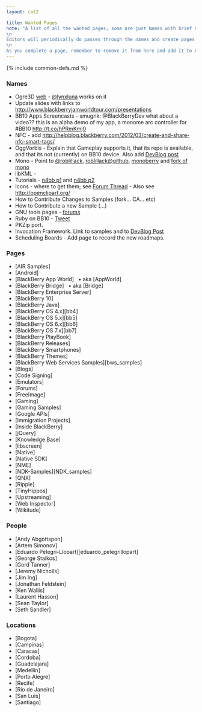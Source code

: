```yaml
---
layout: col2

title: Wanted Pages
note: "A list of all the wanted pages; some are just Names with brief notes; some are pages under construction.\
\n
Editors will periodically do passes through the names and create pages that can be edited easily\
\n
As you complete a page, remember to remove it from here and add it to All Pages, Recent Pages and the common-defs map"
---
```

{% include common-defs.md %}

### Names
* Ogre3D [web](http://www.ogre3d.org/) - [@lynxluna](https://twitter.com/lynxluna) works on it
* Update slides with links to http://www.blackberryjamworldtour.com/presentations
* BB10 Apps Screencasts - smugrik: @BlackBerryDev what about a video?? this is an alpha demo of my app, a monome arc controller for #BB10 http://t.co/hPRmKmj0
* NFC - add http://helpblog.blackberry.com/2012/03/create-and-share-nfc-smart-tags/
* OggVorbis - Explain that Gameplay supports it, that its repo is available, and that
its not (currently) on BB10 device.  Also add [DevBlog post](http://devblog.blackberry.com/2012/08/hello-oggvorbis/)
* Mono - Point to [@roblillack](http://twitter.com/roblillack), [roblillack@github](https://github.com/roblillack), [monoberry](https://github.com/roblillack/monoberry) and [fork of mono](https://github.com/roblillack/mono)
* libKML -
* Tutorials - [n4bb p1](http://n4bb.com/absolute-beginners-guide-to-developing-a-blackberry-10-app-part-1/) and
[n4bb p2](http://n4bb.com/absolute-beginners-guide-to-developing-a-blackberry-10-app-part-2/)
* Icons - where to get them; see [Forum Thread](http://supportforums.blackberry.com/t5/General-Open-Source-Topics/Open-Source-Icon-Sets-for-BB10-Development/m-p/1838159)
        - Also see http://openclipart.org/
* How to Contribute Changes to Samples (fork... CA... etc)
* How to Contribute a new Sample (...)
* GNU tools pages - [forums](http://supportforums.blackberry.com/t5/Native-Development/Where-is-the-source-for-the-GPL-d-NDK-tools/m-p/1845039)
* Ruby on BB10 - [Tweet](http://twitter.com/Jlbenc/status/231741925529624576)
* PKZip port.
* Invocation Framework.  Link to samples and to [DevBlog Post](http://devblog.blackberry.com/2012/08/blackberry-10-invocation-framework/)
* Scheduling Boards - Add page to record the new roadmaps.

### Pages
* [AIR Samples]
* [Android]
* [BlackBerry App World]
&nbsp;&nbsp;&bull; aka [AppWorld]
* [BlackBerry Bridge] 
&nbsp;&nbsp;&bull; aka [Bridge]
* [BlackBerry Enterprise Server]
* [BlackBerry 10]
* [BlackBerry Java]
* [BlackBerry OS 4.x][bb4]
* [BlackBerry OS 5.x][bb5]
* [BlackBerry OS 6.x][bb6]
* [BlackBerry OS 7.x][bb7]
* [BlackBerry PlayBook]
* [BlackBerry Releases]
* [BlackBerry Smartphones]
* [BlackBerry Themes]
* [BlackBerry Web Services Samples][bws_samples]
* [Blogs]
* [Code Signing]
* [Emulators]
* [Forums]
* [FreeImage]
* [Gaming]
* [Gaming Samples]
* [Google APIs]
* [Immigration Projects]
* [Inside BlackBerry]
* [jQuery]
* [Knowledge Base]
* [libscreen]
* [Native]
* [Native SDK]
* [NME]
* [NDK-Samples][NDK_samples]
* [QNX]
* [Ripple]
* [TinyHippos]
* [Upstreaming]
* [Web Inspector]
* [Wikitude]

### People
* [Andy Abgottspon]
* [Artem Simonov]
* [Eduardo Pelegri-Llopart][eduardo_pelegrillopart]
* [George Staikos]
* [Gord Tanner]
* [Jeremy Nicholls]
* [Jim Ing]
* [Jonathan Feldstein]
* [Ken Wallis]
* [Laurent Hasson]
* [Sean Taylor]
* [Seth Sandler]

### Locations
* [Bogota]
* [Campinas]
* [Caracas]
* [Cordoba]
* [Guadelajara]
* [Medellin]
* [Porto Alegre]
* [Recife]
* [Rio de Janeiro]
* [San Luis]
* [Santiago]